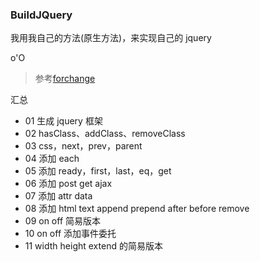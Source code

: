 ### BuildJQuery

我用我自己的方法(原生方法)，来实现自己的 jquery

o'O

>参考[forchange](https://github.com/MeCKodo/forchange)

汇总

* 01 生成 jquery 框架
* 02 hasClass、addClass、removeClass 
* 03 css，next，prev，parent
* 04 添加 each 
* 05 添加 ready，first，last，eq，get 
* 06 添加 post get ajax 
* 07 添加 attr data
* 08 添加 html text append prepend after before remove
* 09 on off 简易版本
* 10 on off 添加事件委托
* 11 width height extend 的简易版本